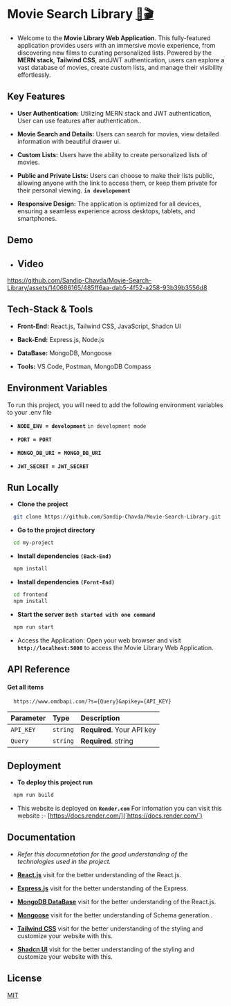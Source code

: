 
# Movie Search Library [🔗🎬](https://movie-search-library.onrender.com/)

- Welcome to the **Movie Library Web Application**. This fully-featured application provides users with an immersive movie experience, from discovering new films to curating personalized lists. Powered by the **MERN stack**, **Tailwind CSS**, andJWT authentication, users can explore a vast database of movies, create custom lists, and manage their visibility effortlessly.

## Key Features

- **User Authentication:** Utilizing MERN stack and JWT authentication, User can use features after authentication..

- **Movie Search and Details:** Users can search for movies, view detailed information with beautiful drawer ui.

- **Custom Lists:** Users have the ability to create personalized lists of movies.

- **Public and Private Lists:** Users can choose to make their lists public, allowing anyone with the link to access them, or keep them private for their personal viewing. **`in developement`**

- **Responsive Design:** The application is optimized for all devices, ensuring a seamless experience across desktops, tablets, and smartphones.


## Demo

- ## Video


https://github.com/Sandip-Chavda/Movie-Search-Library/assets/140686165/485ff6aa-dab5-4f52-a258-93b39b3556d8


## Tech-Stack & Tools

- **Front-End:** React.js, Tailwind CSS, JavaScript, Shadcn UI

- **Back-End:** Express.js, Node.js

- **DataBase:** MongoDB, Mongoose

- **Tools:** VS Code, Postman, MongoDB Compass 
## Environment Variables

To run this project, you will need to add the following environment variables to your .env file

- **`NODE_ENV = development`** `in development mode`

- **`PORT = PORT`**

- **`MONGO_DB_URI = MONGO_DB_URI`**

- **`JWT_SECRET = JWT_SECRET`**


## Run Locally

- **Clone the project**

```bash
  git clone https://github.com/Sandip-Chavda/Movie-Search-Library.git
```

- **Go to the project directory**

```bash
  cd my-project
```

- **Install dependencies** **`(Back-End)`**

```bash
  npm install
```

- **Install dependencies** **`(Fornt-End)`**

```bash
  cd frontend
  npm install
```

- **Start the server** **`Both started with one command`**

```bash
  npm run start
```

- Access the Application: Open your web browser and visit **`http://localhost:5000`** to access the Movie Library Web Application.


## API Reference

#### Get all items

```http
  https://www.omdbapi.com/?s={Query}&apikey={API_KEY}
```

| Parameter | Type     | Description                |
| :-------- | :------- | :------------------------- |
| `API_KEY` | `string` | **Required**. Your API key |
| `Query` | `string` | **Required**. string |


## Deployment

- **To deploy this project run**

```bash
  npm run build
```
- This website is deployed on **`Render.com`** For infomation you can visit this website :- [https://docs.render.com/](`https://docs.render.com/`)



## Documentation

- *Refer this documnetation for the good understanding of the technologies used in the project.*

- **[React.js](https://legacy.reactjs.org/docs/getting-started.html)** visit for the better understanding of the React.js.

- **[Express.js](https://expressjs.com/en/starter/installing.html)** visit for the better understanding of the Express.

- **[MongoDB DataBase](https://www.mongodb.com/docs/manual/tutorial/getting-started/)** visit for the better understanding of the React.js.

- **[Mongoose](https://mongoosejs.com/docs/)** visit for the better understanding of Schema generation..

- **[Tailwind CSS](https://tailwindcss.com/docs/installation)** visit for the better understanding of the styling and customize your website with this.

- **[Shadcn UI](https://ui.shadcn.com/docs)** visit for the better understanding of the styling and customize your website with this.





## License

[MIT](https://choosealicense.com/licenses/mit/)

